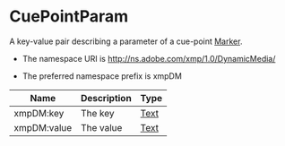 # CuePointParam

A key-value pair describing a parameter of a cue-point [Marker](Marker.md).

- The namespace URI is http://ns.adobe.com/xmp/1.0/DynamicMedia/

- The preferred namespace prefix is xmpDM

|Name|Description|Type|
|----|-----------|----|
|xmpDM:key|The key  |[Text](./CoreProperties.md#Text)|
|xmpDM:value|The value  |[Text](./CoreProperties.md#Text)|
